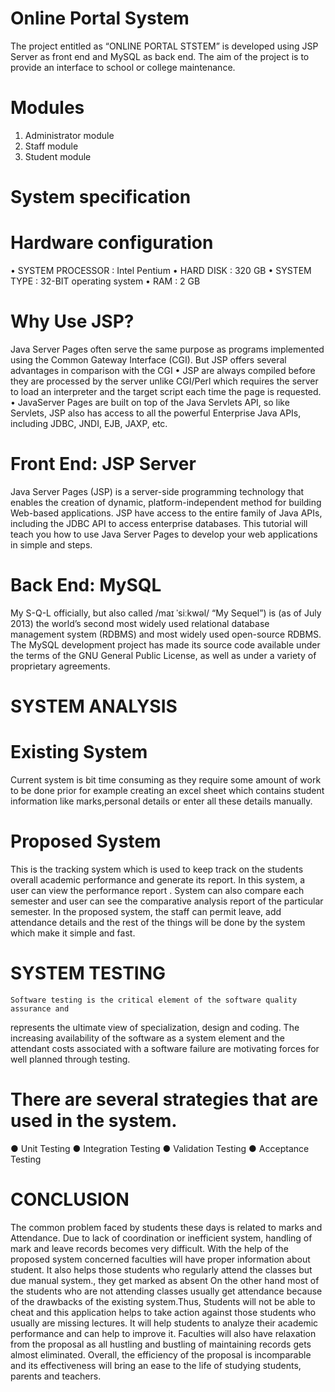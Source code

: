 # Online Portal System
The project entitled as “ONLINE PORTAL STSTEM” is developed using JSP Server as front end and MySQL as back end. The aim of the project is to provide an interface to school or college maintenance.

# Modules
1. Administrator module
2. Staff module
3. Student module
# System specification
# Hardware configuration
• SYSTEM PROCESSOR : Intel Pentium
• HARD DISK : 320 GB
• SYSTEM TYPE : 32-BIT operating system
• RAM : 2 GB

# Why Use JSP?
Java Server Pages often serve the same purpose as programs implemented using the
Common Gateway Interface (CGI). But JSP offers several advantages in comparison with
the CGI
• JSP are always compiled before they are processed by the server unlike CGI/Perl
which requires the server to load an interpreter and the target script each time the page
is requested.
• JavaServer Pages are built on top of the Java Servlets API, so like Servlets, JSP also
has access to all the powerful Enterprise Java APIs, including JDBC, JNDI, EJB,
JAXP, etc.

# Front End: JSP Server
Java Server Pages (JSP) is a server-side programming technology that enables the
creation of dynamic, platform-independent method for building Web-based applications. JSP
have access to the entire family of Java APIs, including the JDBC API to access enterprise
databases. This tutorial will teach you how to use Java Server Pages to develop your web
applications in simple and steps.

# Back End: MySQL
My S-Q-L officially, but also called /maɪ ˈsiːkwəl/ “My Sequel”) is (as of July 2013)
the world’s second most widely used relational database management system
(RDBMS) and most widely used open-source RDBMS.
The MySQL development project has made its source code available under the terms
of the GNU General Public License, as well as under a variety of proprietary
agreements. 

# SYSTEM ANALYSIS
# Existing System
Current system is bit time consuming as they require some amount of work to be done prior for example creating an excel sheet which contains student information like marks,personal details or enter all these details manually.

# Proposed System
This is the tracking system which is used to keep track on the students overall academic performance and generate its report. In this system, a user can view the performance report . System can also compare each semester and user can see the comparative analysis report of the particular semester. In the proposed system, the staff can permit leave, add attendance details and the rest of the things will be done by the system which make it simple and fast.

# SYSTEM TESTING
    Software testing is the critical element of the software quality assurance and
represents the ultimate view of specialization, design and coding. The increasing availability
of the software as a system element and the attendant costs associated with a software failure
are motivating forces for well planned through testing.

# There are several strategies that are used in the system.
● Unit Testing
● Integration Testing
● Validation Testing
● Acceptance Testing

# CONCLUSION
The common problem faced by students these days is related to marks and
Attendance. Due to lack of coordination or inefficient system, handling of mark and leave
records becomes very difficult. With the help of the proposed system concerned faculties will
have proper information about student. It also helps those students who regularly attend the
classes but due manual system., they get marked as absent On the other hand most of the
students who are not attending classes usually get attendance because of the drawbacks of the
existing system.Thus, Students will not be able to cheat and this application helps to take
action against those students who usually are missing lectures. It will help students to analyze
their academic performance and can help to improve it. Faculties will also have relaxation
from the proposal as all hustling and bustling of maintaining records gets almost eliminated.
Overall, the efficiency of the proposal is incomparable and its effectiveness will bring an ease
to the life of studying students, parents and teachers.


